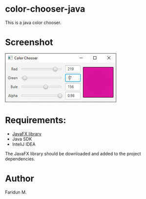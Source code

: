 # color-chooser-java
This is a java color chooser. 

# Screenshot
![screenshot](https://github.com/fariduca/color-chooser-java/blob/main/img/screenshot.PNG)

# Requirements:
- [JavaFX library](https://openjfx.io/)
- Java SDK
- InteliJ IDEA

The JavaFX library should be downloaded and added to the project dependencies.

# Author 
Faridun M.
